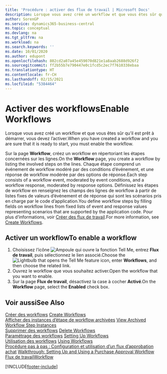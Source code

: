 ```yaml
---
title: 'Procédure : activer des flux de travail | Microsoft Docs'
description: Lorsque vous avez créé un workflow et que vous êtes sûr qu’il est prêt à démarrer, vous devez l’activer.
author: SorenGP
ms.service: dynamics365-business-central
ms.topic: conceptual
ms.devlang: na
ms.tgt_pltfrm: na
ms.workload: na
ms.search.keywords: ''
ms.date: 10/01/2020
ms.author: edupont
ms.openlocfilehash: 802cd2a07a45e459070d821e1a8aab2688d926f2
ms.sourcegitcommit: ff2b55b7e790447e0c1fcd5c2ec7f7610338ebaa
ms.translationtype: HT
ms.contentlocale: fr-CH
ms.lasthandoff: 02/15/2021
ms.locfileid: "5384464"
---
```

# <a name="enable-workflows"></a><span data-ttu-id="0d457-103">Activer des workflows</span><span class="sxs-lookup"><span data-stu-id="0d457-103">Enable Workflows</span></span>
<span data-ttu-id="0d457-104">Lorsque vous avez créé un workflow et que vous êtes sûr qu’il est prêt à démarrer, vous devez l’activer.</span><span class="sxs-lookup"><span data-stu-id="0d457-104">When you have created a workflow and you are sure that it is ready to start, you must enable the workflow.</span></span>  

 <span data-ttu-id="0d457-105">Sur la page **Workflow**, créez un workflow en répertoriant les étapes concernées sur les lignes.</span><span class="sxs-lookup"><span data-stu-id="0d457-105">On the **Workflow** page, you create a workflow by listing the involved steps on the lines.</span></span> <span data-ttu-id="0d457-106">Chaque étape comprend un événement de workflow modéré par des conditions d’événement, et une réponse de workflow modérée par des options de réponse.</span><span class="sxs-lookup"><span data-stu-id="0d457-106">Each step consists of a workflow event, moderated by event conditions, and a workflow response, moderated by response options.</span></span> <span data-ttu-id="0d457-107">Définissez les étapes de workflow en renseignez les champs des lignes de workflow à partir de listes fixes de valeurs d’événement et de réponse qui sont les scénarios pris en charge par le code d’application.</span><span class="sxs-lookup"><span data-stu-id="0d457-107">You define workflow steps by filling fields on workflow lines from fixed lists of event and response values representing scenarios that are supported by the application code.</span></span> <span data-ttu-id="0d457-108">Pour plus d’informations, voir [Créer des flux de travail](across-how-to-create-workflows.md).</span><span class="sxs-lookup"><span data-stu-id="0d457-108">For more information, see [Create Workflows](across-how-to-create-workflows.md).</span></span>  

## <a name="to-enable-a-workflow"></a><span data-ttu-id="0d457-109">Activer un workflow</span><span class="sxs-lookup"><span data-stu-id="0d457-109">To enable a workflow</span></span>  
1.  <span data-ttu-id="0d457-110">Choisissez l’icône ![Ampoule qui ouvre la fonction Tell Me](media/ui-search/search_small.png "Dites-moi ce que vous voulez faire"), entrez **Flux de travail**, puis sélectionnez le lien associé.</span><span class="sxs-lookup"><span data-stu-id="0d457-110">Choose the ![Lightbulb that opens the Tell Me feature](media/ui-search/search_small.png "Tell me what you want to do") icon, enter **Workflows**, and then choose the related link.</span></span>  
2.  <span data-ttu-id="0d457-111">Ouvrez le workflow que vous souhaitez activer.</span><span class="sxs-lookup"><span data-stu-id="0d457-111">Open the workflow that you want to enable.</span></span>  
3.  <span data-ttu-id="0d457-112">Sur la page **Flux de travail**, désactivez la case à cocher **Activé**.</span><span class="sxs-lookup"><span data-stu-id="0d457-112">On the **Workflow** page, select the **Enabled** check box.</span></span>  

## <a name="see-also"></a><span data-ttu-id="0d457-113">Voir aussi</span><span class="sxs-lookup"><span data-stu-id="0d457-113">See Also</span></span>  
 <span data-ttu-id="0d457-114">[Créer des workflows](across-how-to-create-workflows.md) </span><span class="sxs-lookup"><span data-stu-id="0d457-114">[Create Workflows](across-how-to-create-workflows.md) </span></span>  
 <span data-ttu-id="0d457-115">[Afficher des instances d’étape de workflow archivées](across-how-to-view-archived-workflow-step-instances.md) </span><span class="sxs-lookup"><span data-stu-id="0d457-115">[View Archived Workflow Step Instances](across-how-to-view-archived-workflow-step-instances.md) </span></span>  
 <span data-ttu-id="0d457-116">[Supprimer des workflows](across-how-to-delete-workflows.md) </span><span class="sxs-lookup"><span data-stu-id="0d457-116">[Delete Workflows](across-how-to-delete-workflows.md) </span></span>  
 <span data-ttu-id="0d457-117">[Paramétrage des workflows](across-set-up-workflows.md) </span><span class="sxs-lookup"><span data-stu-id="0d457-117">[Setting Up Workflows](across-set-up-workflows.md) </span></span>  
 <span data-ttu-id="0d457-118">[Utilisation des workflows](across-use-workflows.md) </span><span class="sxs-lookup"><span data-stu-id="0d457-118">[Using Workflows](across-use-workflows.md) </span></span>  
 <span data-ttu-id="0d457-119">[Procédure pas à pas : Configuration et utilisation d’un flux d’approbation achat](walkthrough-setting-up-and-using-a-purchase-approval-workflow.md) </span><span class="sxs-lookup"><span data-stu-id="0d457-119">[Walkthrough: Setting Up and Using a Purchase Approval Workflow](walkthrough-setting-up-and-using-a-purchase-approval-workflow.md) </span></span>  
 [<span data-ttu-id="0d457-120">Flux de travail</span><span class="sxs-lookup"><span data-stu-id="0d457-120">Workflow</span></span>](across-workflow.md)   


[!INCLUDE[footer-include](includes/footer-banner.md)]